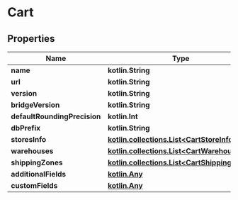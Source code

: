 
# Cart

## Properties
| Name | Type | Description | Notes |
| ------------ | ------------- | ------------- | ------------- |
| **name** | **kotlin.String** |  |  [optional] |
| **url** | **kotlin.String** |  |  [optional] |
| **version** | **kotlin.String** |  |  [optional] |
| **bridgeVersion** | **kotlin.String** |  |  [optional] |
| **defaultRoundingPrecision** | **kotlin.Int** |  |  [optional] |
| **dbPrefix** | **kotlin.String** |  |  [optional] |
| **storesInfo** | [**kotlin.collections.List&lt;CartStoreInfo&gt;**](CartStoreInfo.md) |  |  [optional] |
| **warehouses** | [**kotlin.collections.List&lt;CartWarehouse&gt;**](CartWarehouse.md) |  |  [optional] |
| **shippingZones** | [**kotlin.collections.List&lt;CartShippingZone&gt;**](CartShippingZone.md) |  |  [optional] |
| **additionalFields** | [**kotlin.Any**](.md) |  |  [optional] |
| **customFields** | [**kotlin.Any**](.md) |  |  [optional] |



